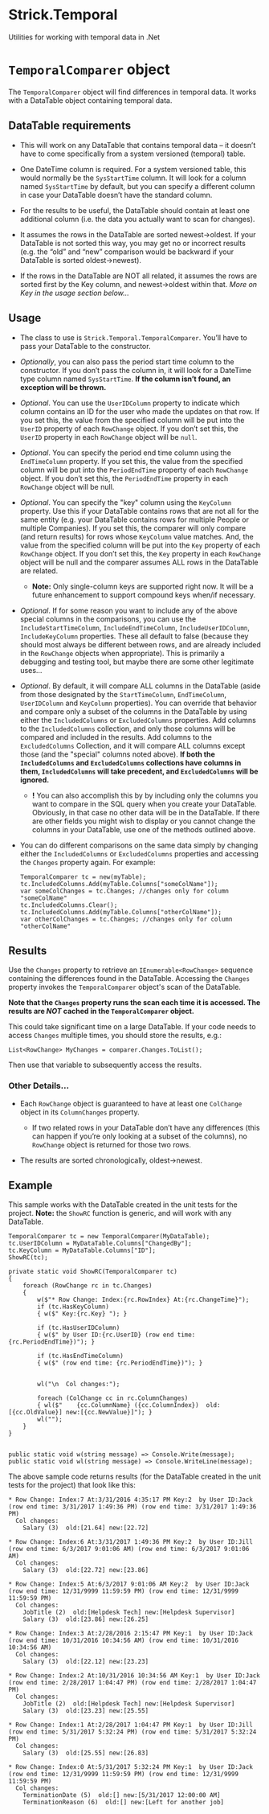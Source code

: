 # Strick.Temporal
Utilities for working with temporal data in .Net

# `TemporalComparer` object
The `TemporalComparer` object will find differences in temporal data. It works with a DataTable object containing temporal data.

## DataTable requirements
* This will work on any DataTable that contains temporal data – it doesn’t have to come specifically from a system versioned (temporal) table.

* One DateTime column is required.  For a system versioned table, this would normally be the `SysStartTime` column.  It will look for a column named `SysStartTime` by default, but you can specify a different column in case your DataTable doesn’t have the standard column.

* For the results to be useful, the DataTable should contain at least one additional column (i.e. the data you actually want to scan for changes).

* It assumes the rows in the DataTable are sorted newest->oldest.  If your DataTable is not sorted this way, you may get no or incorrect results (e.g. the “old” and “new” comparison would be backward if your DataTable is sorted oldest->newest).

* If the rows in the DataTable are NOT all related, it assumes the rows are sorted first by the Key column, and newest->oldest within that.  *More on Key in the usage section below…*

## Usage
* The class to use is `Strick.Temporal.TemporalComparer`.  You’ll have to pass your DataTable to the constructor.

* *Optionally*, you can also pass the period start time column to the constructor.  If you don’t pass the column in, it will look for a DateTime type column named `SysStartTime`.  **If the column isn’t found, an exception will be thrown.**

* *Optional*.  You can use the `UserIDColumn` property to indicate which column contains an ID for the user who made the updates on that row.  If you set this, the value from the specified column will be put into the `UserID` property of each `RowChange` object.  If you don’t set this, the `UserID` property in each `RowChange` object will be `null`.

* *Optional*.  You can specify the period end time column using the `EndTimeColumn` property. If you set this, the value from the specified column will be put into the `PeriodEndTime` property of each `RowChange` object.  If you don’t set this, the `PeriodEndTime` property in each `RowChange` object will be null.

* *Optional*.  You can specify the "key" column using the `KeyColumn` property.  Use this if your DataTable contains rows that are not all for the same entity (e.g. your DataTable contains rows for multiple People or multiple Companies).  If you set this, the comparer will only compare (and return results) for rows whose `KeyColumn` value matches.  And, the value from the specified column will be put into the `Key` property of each `RowChange` object.  If you don’t set this, the `Key` property in each `RowChange` object will be null and the comparer assumes ALL rows in the DataTable are related.

	* **Note:** Only single-column keys are supported right now.  It will be a future enhancement to support compound keys when/if necessary.

* *Optional*.  If for some reason you want to include any of the above special columns in the comparisons, you can use the `IncludeStartTimeColumn`, `IncludeEndTimeColumn`, `IncludeUserIDColumn`, `IncludeKeyColumn` properties.  These all default to false (because they should most always be different between rows, and are already included in the `RowChange` objects when appropriate).  This is primarily a debugging and testing tool, but maybe there are some other legitimate uses…

* *Optional*.  By default, it will compare ALL columns in the DataTable (aside from those designated by the `StartTimeColumn`, `EndTimeColumn`, `UserIDColumn` and `KeyColumn` properties).  You can override that behavior and compare only a subset of the columns in the DataTable by using either the `IncludedColumns` or `ExcludedColumns` properties.  Add columns to the `IncludedColumns` collection, and only those columns will be compared and included in the results.  Add columns to the `ExcludedColumns` Collection, and it will compare ALL columns except those (and the "special" columns noted above).  **If both the `IncludedColumns` and `ExcludedColumns` collections have columns in them, `IncludedColumns` will take precedent, and `ExcludedColumns` will be ignored.**

	* **!** You can also accomplish this by by including only the columns you want to compare in the SQL query when you create your DataTable. Obviously, in that case no other data will be in the DataTable. If there are other fields you might wish to display or you cannot change the columns in your DataTable, use one of the methods outlined above.

* You can do different comparisons on the same data simply by changing either the `IncludedColumns` or `ExcludedColumns` properties and accessing the `Changes` property again. For example:

	```
	TemporalComparer tc = new(myTable);
	tc.IncludedColumns.Add(myTable.Columns["someColName"]);
	var someColChanges = tc.Changes; //changes only for column "someColName"
	tc.IncludedColumns.Clear();
	tc.IncludedColumns.Add(myTable.Columns["otherColName"]);
	var otherColChanges = tc.Changes; //changes only for column "otherColName"
	```

## Results

Use the `Changes` property to retrieve an `IEnumerable<RowChange>` sequence containing the differences found in the DataTable. Accessing the `Changes` property invokes the `TemporalComparer` object's scan of the DataTable.

**Note that the `Changes` property runs the scan each time it is accessed.  The results are *NOT* cached in the `TemporalComparer` object.**

This could take significant time on a large DataTable.  If your code needs to access `Changes` multiple times, you should store the results, e.g.:
```
List<RowChange> MyChanges = comparer.Changes.ToList();
```
Then use that variable to subsequently access the results.

### Other Details...
* Each `RowChange` object is guaranteed to have at least one `ColChange` object in its `ColumnChanges` property.

	* If two related rows in your DataTable don’t have any differences (this can happen if you’re only looking at a subset of the columns), no `RowChange` object is returned for those two rows.

* The results are sorted chronologically, oldest->newest.

## Example
This sample works with the DataTable created in the unit tests for the project. **Note:** the `ShowRC` function is generic, and will work with any DataTable.
```
TemporalComparer tc = new TemporalComparer(MyDataTable);
tc.UserIDColumn = MyDataTable.Columns["ChangedBy"];
tc.KeyColumn = MyDataTable.Columns["ID"];
ShowRC(tc);

private static void ShowRC(TemporalComparer tc)
{
	foreach (RowChange rc in tc.Changes)
	{
		w($"* Row Change: Index:{rc.RowIndex} At:{rc.ChangeTime}");
		if (tc.HasKeyColumn)
		{ w($" Key:{rc.Key} "); }

		if (tc.HasUserIDColumn)
		{ w($" by User ID:{rc.UserID} (row end time: {rc.PeriodEndTime})"); }

		if (tc.HasEndTimeColumn)
		{ w($" (row end time: {rc.PeriodEndTime})"); }


		wl("\n  Col changes:");

		foreach (ColChange cc in rc.ColumnChanges)
		{ wl($"    {cc.ColumnName} ({cc.ColumnIndex})  old:[{cc.OldValue}] new:[{cc.NewValue}]"); }
		wl("");
	}
}


public static void w(string message) => Console.Write(message);
public static void wl(string message) => Console.WriteLine(message);
```

The above sample code returns results (for the DataTable created in the unit tests for the project) that look like this:
```
* Row Change: Index:7 At:3/31/2016 4:35:17 PM Key:2  by User ID:Jack (row end time: 3/31/2017 1:49:36 PM) (row end time: 3/31/2017 1:49:36 PM)
  Col changes:
    Salary (3)  old:[21.64] new:[22.72]

* Row Change: Index:6 At:3/31/2017 1:49:36 PM Key:2  by User ID:Jill (row end time: 6/3/2017 9:01:06 AM) (row end time: 6/3/2017 9:01:06 AM)
  Col changes:
    Salary (3)  old:[22.72] new:[23.86]

* Row Change: Index:5 At:6/3/2017 9:01:06 AM Key:2  by User ID:Jack (row end time: 12/31/9999 11:59:59 PM) (row end time: 12/31/9999 11:59:59 PM)
  Col changes:
    JobTitle (2)  old:[Helpdesk Tech] new:[Helpdesk Supervisor]
    Salary (3)  old:[23.86] new:[26.25]

* Row Change: Index:3 At:2/28/2016 2:15:47 PM Key:1  by User ID:Jack (row end time: 10/31/2016 10:34:56 AM) (row end time: 10/31/2016 10:34:56 AM)
  Col changes:
    Salary (3)  old:[22.12] new:[23.23]

* Row Change: Index:2 At:10/31/2016 10:34:56 AM Key:1  by User ID:Jack (row end time: 2/28/2017 1:04:47 PM) (row end time: 2/28/2017 1:04:47 PM)
  Col changes:
    JobTitle (2)  old:[Helpdesk Tech] new:[Helpdesk Supervisor]
    Salary (3)  old:[23.23] new:[25.55]

* Row Change: Index:1 At:2/28/2017 1:04:47 PM Key:1  by User ID:Jill (row end time: 5/31/2017 5:32:24 PM) (row end time: 5/31/2017 5:32:24 PM)
  Col changes:
    Salary (3)  old:[25.55] new:[26.83]

* Row Change: Index:0 At:5/31/2017 5:32:24 PM Key:1  by User ID:Jack (row end time: 12/31/9999 11:59:59 PM) (row end time: 12/31/9999 11:59:59 PM)
  Col changes:
    TerminationDate (5)  old:[] new:[5/31/2017 12:00:00 AM]
    TerminationReason (6)  old:[] new:[Left for another job]
```
